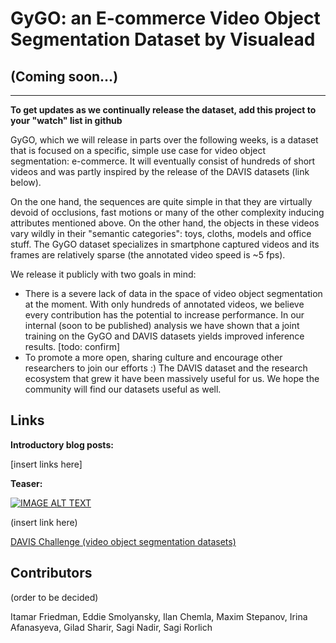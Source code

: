 # GyGO: an E-commerce Video Object Segmentation Dataset by Visualead
## (Coming soon...)

---

**To get updates as we continually release the dataset, add this project to your "watch" list in github**

GyGO, which we will release in parts over the following weeks, is a dataset that is focused on a specific, simple use case for video object segmentation: e-commerce. 
It will eventually consist of hundreds of short videos and was partly inspired by the release of the DAVIS datasets (link below).

On the one hand, the sequences are quite simple in that they are virtually devoid of occlusions, fast motions or many of the other complexity inducing attributes mentioned above. 
On the other hand, the objects in these videos vary wildly in their "semantic categories": toys, cloths, models and office stuff.
The GyGO dataset specializes in smartphone captured videos and its frames are relatively sparse (the annotated video speed is ~5 fps).

We release it publicly with two goals in mind:
- There is a severe lack of data in the space of video object segmentation at the moment. 
With only hundreds of annotated videos, we believe every contribution has the potential to increase performance. 
In our internal (soon to be published) analysis we have shown that a joint training on the GyGO and DAVIS datasets yields improved inference results. [todo: confirm]
- To promote a more open, sharing culture and encourage other researchers to join our efforts :) The DAVIS dataset and the research ecosystem that grew it have been massively useful for us. We hope the community will find our datasets useful as well.

## Links
**Introductory blog posts:** 

[insert links here]

**Teaser:** 

[![IMAGE ALT TEXT](http://img.youtube.com/vi/YOUTUBE_VIDEO_ID_HERE/0.jpg)](http://www.youtube.com/watch?v=YOUTUBE_VIDEO_ID_HERE "Video Title")

(insert link here)

[DAVIS Challenge (video object segmentation datasets)](http://davischallenge.org/)

## Contributors
(order to be decided)

Itamar Friedman, 
Eddie Smolyansky,
Ilan Chemla, 
Maxim Stepanov, 
Irina Afanasyeva, 
Gilad Sharir, 
Sagi Nadir, 
Sagi Rorlich